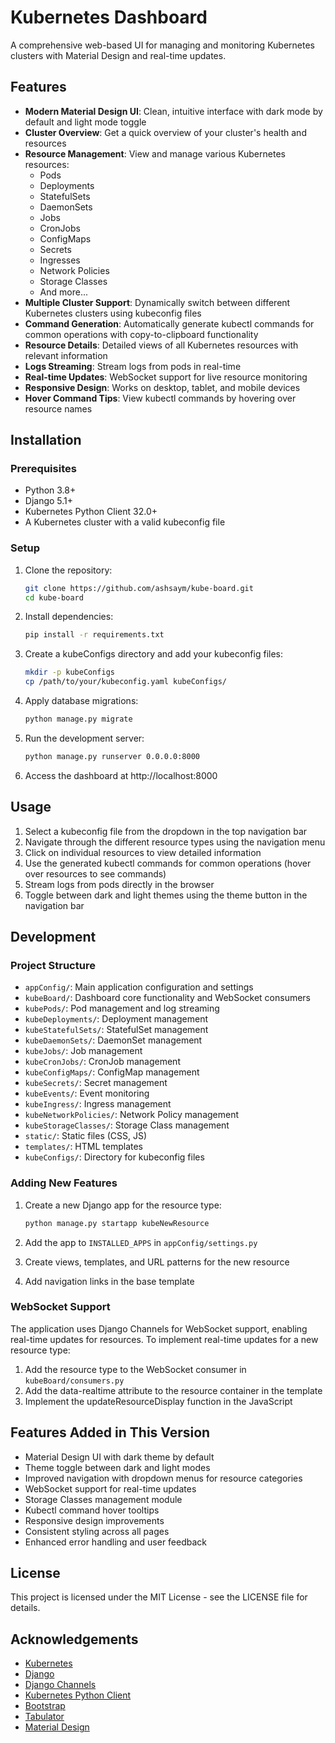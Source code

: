 # Kubernetes Dashboard

A comprehensive web-based UI for managing and monitoring Kubernetes clusters with Material Design and real-time updates.

## Features

- **Modern Material Design UI**: Clean, intuitive interface with dark mode by default and light mode toggle
- **Cluster Overview**: Get a quick overview of your cluster's health and resources
- **Resource Management**: View and manage various Kubernetes resources:
  - Pods
  - Deployments
  - StatefulSets
  - DaemonSets
  - Jobs
  - CronJobs
  - ConfigMaps
  - Secrets
  - Ingresses
  - Network Policies
  - Storage Classes
  - And more...
- **Multiple Cluster Support**: Dynamically switch between different Kubernetes clusters using kubeconfig files
- **Command Generation**: Automatically generate kubectl commands for common operations with copy-to-clipboard functionality
- **Resource Details**: Detailed views of all Kubernetes resources with relevant information
- **Logs Streaming**: Stream logs from pods in real-time
- **Real-time Updates**: WebSocket support for live resource monitoring
- **Responsive Design**: Works on desktop, tablet, and mobile devices
- **Hover Command Tips**: View kubectl commands by hovering over resource names

## Installation

### Prerequisites

- Python 3.8+
- Django 5.1+
- Kubernetes Python Client 32.0+
- A Kubernetes cluster with a valid kubeconfig file

### Setup

1. Clone the repository:
   ```bash
   git clone https://github.com/ashsaym/kube-board.git
   cd kube-board
   ```

2. Install dependencies:
   ```bash
   pip install -r requirements.txt
   ```

3. Create a kubeConfigs directory and add your kubeconfig files:
   ```bash
   mkdir -p kubeConfigs
   cp /path/to/your/kubeconfig.yaml kubeConfigs/
   ```

4. Apply database migrations:
   ```bash
   python manage.py migrate
   ```

5. Run the development server:
   ```bash
   python manage.py runserver 0.0.0.0:8000
   ```

6. Access the dashboard at http://localhost:8000

## Usage

1. Select a kubeconfig file from the dropdown in the top navigation bar
2. Navigate through the different resource types using the navigation menu
3. Click on individual resources to view detailed information
4. Use the generated kubectl commands for common operations (hover over resources to see commands)
5. Stream logs from pods directly in the browser
6. Toggle between dark and light themes using the theme button in the navigation bar

## Development

### Project Structure

- `appConfig/`: Main application configuration and settings
- `kubeBoard/`: Dashboard core functionality and WebSocket consumers
- `kubePods/`: Pod management and log streaming
- `kubeDeployments/`: Deployment management
- `kubeStatefulSets/`: StatefulSet management
- `kubeDaemonSets/`: DaemonSet management
- `kubeJobs/`: Job management
- `kubeCronJobs/`: CronJob management
- `kubeConfigMaps/`: ConfigMap management
- `kubeSecrets/`: Secret management
- `kubeEvents/`: Event monitoring
- `kubeIngress/`: Ingress management
- `kubeNetworkPolicies/`: Network Policy management
- `kubeStorageClasses/`: Storage Class management
- `static/`: Static files (CSS, JS)
- `templates/`: HTML templates
- `kubeConfigs/`: Directory for kubeconfig files

### Adding New Features

1. Create a new Django app for the resource type:
   ```bash
   python manage.py startapp kubeNewResource
   ```

2. Add the app to `INSTALLED_APPS` in `appConfig/settings.py`

3. Create views, templates, and URL patterns for the new resource

4. Add navigation links in the base template

### WebSocket Support

The application uses Django Channels for WebSocket support, enabling real-time updates for resources. To implement real-time updates for a new resource type:

1. Add the resource type to the WebSocket consumer in `kubeBoard/consumers.py`
2. Add the data-realtime attribute to the resource container in the template
3. Implement the updateResourceDisplay function in the JavaScript

## Features Added in This Version

- Material Design UI with dark theme by default
- Theme toggle between dark and light modes
- Improved navigation with dropdown menus for resource categories
- WebSocket support for real-time updates
- Storage Classes management module
- Kubectl command hover tooltips
- Responsive design improvements
- Consistent styling across all pages
- Enhanced error handling and user feedback

## License

This project is licensed under the MIT License - see the LICENSE file for details.

## Acknowledgements

- [Kubernetes](https://kubernetes.io/)
- [Django](https://www.djangoproject.com/)
- [Django Channels](https://channels.readthedocs.io/)
- [Kubernetes Python Client](https://github.com/kubernetes-client/python)
- [Bootstrap](https://getbootstrap.com/)
- [Tabulator](http://tabulator.info/)
- [Material Design](https://material.io/design)